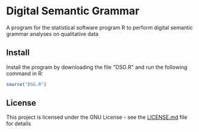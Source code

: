 # Digital Semantic Grammar
A program for the statistical software program R to perform digital semantic grammar analyses on qualitative data

## Install
Install the program by downloading the file "DSG.R" and run the following command in R:

``` r
source("DSG.R")
```


## License

This project is licensed under the GNU License - see the [LICENSE.md](LICENSE.md) file for details

